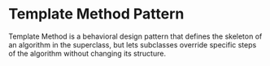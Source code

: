 # Template Method Pattern

Template Method is a behavioral design pattern that defines the skeleton of an algorithm in the superclass,
but lets subclasses override specific steps of the algorithm without changing its structure.
